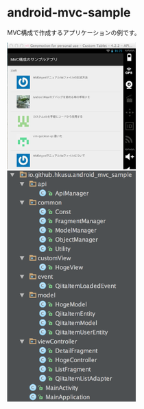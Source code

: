 # android-mvc-sample

MVC構成で作成するアプリケーションの例です。

<img src="application-image1.png" width="300" /> <img src="application-image2.png" width="300" />
